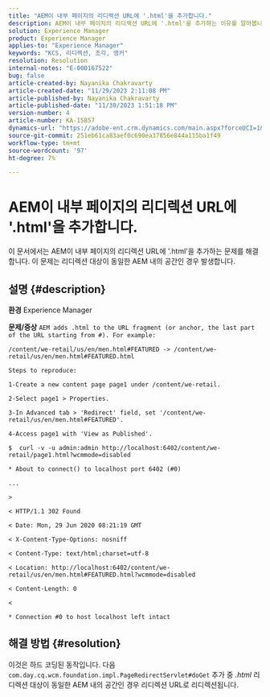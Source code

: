 ```yaml
---
title: "AEM이 내부 페이지의 리디렉션 URL에 '.html'을 추가합니다."
description: AEM이 내부 페이지의 리디렉션 URL에 '.html'을 추가하는 이유를 알아봅니다.
solution: Experience Manager
product: Experience Manager
applies-to: "Experience Manager"
keywords: "KCS, 리디렉션, 조각, 앵커"
resolution: Resolution
internal-notes: "E-000167522"
bug: false
article-created-by: Nayanika Chakravarty
article-created-date: "11/29/2023 2:11:08 PM"
article-published-by: Nayanika Chakravarty
article-published-date: "11/30/2023 1:51:18 PM"
version-number: 4
article-number: KA-15857
dynamics-url: "https://adobe-ent.crm.dynamics.com/main.aspx?forceUCI=1&pagetype=entityrecord&etn=knowledgearticle&id=3507b822-c18e-ee11-8179-6045bd006b4b"
source-git-commit: 251eb61ca83aef0c690ea37856e844a115ba1f49
workflow-type: tm+mt
source-wordcount: '97'
ht-degree: 7%

---
```


# AEM이 내부 페이지의 리디렉션 URL에 &#39;.html&#39;을 추가합니다.


이 문서에서는 AEM이 내부 페이지의 리디렉션 URL에 &#39;.html&#39;을 추가하는 문제를 해결합니다. 이 문제는 리디렉션 대상이 동일한 AEM 내의 공간인 경우 발생합니다.

## 설명 {#description}


<b>환경</b>
Experience Manager

<b>문제/증상</b>
`AEM adds .html to the URL fragment (or anchor, the last part of the URL starting from #). For example:`


```
/content/we-retail/us/en/men.html#FEATURED -> /content/we-retail/us/en/men.html#FEATURED.html

Steps to reproduce:
```



```
1-Create a new content page page1 under /content/we-retail.
```



```
2-Select page1 > Properties.
```



```
3-In Advanced tab > 'Redirect' field, set '/content/we-retail/us/en/men.html#FEATURED'.
```



```
4-Access page1 with 'View as Published'.
```



```
$  curl -v -u admin:admin http://localhost:6402/content/we-retail/page1.html?wcmmode=disabled
```



```
* About to connect() to localhost port 6402 (#0)
```



```
...
```



```
>
```



```
< HTTP/1.1 302 Found
```



```
< Date: Mon, 29 Jun 2020 08:21:19 GMT
```



```
< X-Content-Type-Options: nosniff
```



```
< Content-Type: text/html;charset=utf-8
```



```
< Location: http://localhost:6402/content/we-retail/us/en/men.html#FEATURED.html?wcmmode=disabled
```



```
< Content-Length: 0
```



```
<
```



```
* Connection #0 to host localhost left intact
```



## 해결 방법 {#resolution}


이것은 하드 코딩된 동작입니다. 다음 `com.day.cq.wcm.foundation.impl.PageRedirectServlet#doGet` 추가 중 *.html* 리디렉션 대상이 동일한 AEM 내의 공간인 경우 리디렉션 URL로 리디렉션됩니다.
